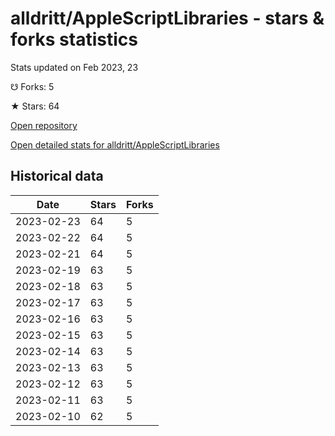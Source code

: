 # alldritt/AppleScriptLibraries - stars & forks statistics

Stats updated on Feb 2023, 23

☋ Forks: 5

★ Stars: 64

[Open repository](https://github.com/alldritt/AppleScriptLibraries)

[Open detailed stats for alldritt/AppleScriptLibraries](https://reviewgithub.com/rep/alldritt/AppleScriptLibraries)

## Historical data
| Date | Stars | Forks |
|------|-------|-------|
| 2023-02-23 | 64 | 5 | 
| 2023-02-22 | 64 | 5 | 
| 2023-02-21 | 64 | 5 | 
| 2023-02-19 | 63 | 5 | 
| 2023-02-18 | 63 | 5 | 
| 2023-02-17 | 63 | 5 | 
| 2023-02-16 | 63 | 5 | 
| 2023-02-15 | 63 | 5 | 
| 2023-02-14 | 63 | 5 | 
| 2023-02-13 | 63 | 5 | 
| 2023-02-12 | 63 | 5 | 
| 2023-02-11 | 63 | 5 | 
| 2023-02-10 | 62 | 5 | 

